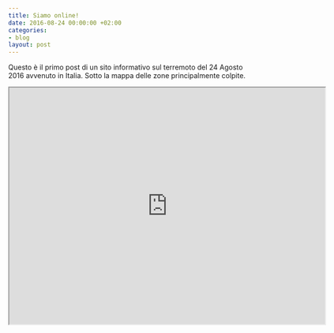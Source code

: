 ```yaml
---
title: Siamo online!
date: 2016-08-24 00:00:00 +02:00
categories:
- blog
layout: post
---
```


Questo è il primo post di un sito informativo sul terremoto del 24 Agosto 2016 avvenuto in Italia. Sotto la mappa delle zone principalmente colpite.

<iframe src="https://www.google.com/maps/d/embed?mid=1LPTzLQ2AlK3pXpoLISq1xh0vk5c" width="640" height="480"></iframe>
